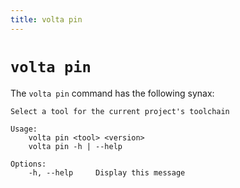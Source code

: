 ```yaml
---
title: volta pin
---
```


# `volta pin`

The `volta pin` command has the following synax:

```
Select a tool for the current project's toolchain

Usage:
    volta pin <tool> <version>
    volta pin -h | --help

Options:
    -h, --help     Display this message
```
